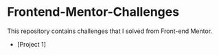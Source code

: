 # Frontend-Mentor-Challenges
This repository contains challenges that I solved from Front-end Mentor.

- [Project 1]

